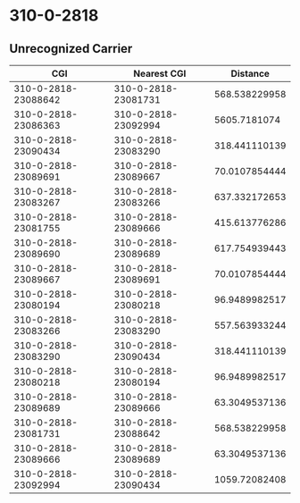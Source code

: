 # 310-0-2818
## Unrecognized Carrier


| CGI | Nearest CGI | Distance |
|-----|-------------|----------|
| 310-0-2818-23088642 | 310-0-2818-23081731 | 568.538229958 |
| 310-0-2818-23086363 | 310-0-2818-23092994 | 5605.7181074 |
| 310-0-2818-23090434 | 310-0-2818-23083290 | 318.441110139 |
| 310-0-2818-23089691 | 310-0-2818-23089667 | 70.0107854444 |
| 310-0-2818-23083267 | 310-0-2818-23083266 | 637.332172653 |
| 310-0-2818-23081755 | 310-0-2818-23089666 | 415.613776286 |
| 310-0-2818-23089690 | 310-0-2818-23089689 | 617.754939443 |
| 310-0-2818-23089667 | 310-0-2818-23089691 | 70.0107854444 |
| 310-0-2818-23080194 | 310-0-2818-23080218 | 96.9489982517 |
| 310-0-2818-23083266 | 310-0-2818-23083290 | 557.563933244 |
| 310-0-2818-23083290 | 310-0-2818-23090434 | 318.441110139 |
| 310-0-2818-23080218 | 310-0-2818-23080194 | 96.9489982517 |
| 310-0-2818-23089689 | 310-0-2818-23089666 | 63.3049537136 |
| 310-0-2818-23081731 | 310-0-2818-23088642 | 568.538229958 |
| 310-0-2818-23089666 | 310-0-2818-23089689 | 63.3049537136 |
| 310-0-2818-23092994 | 310-0-2818-23090434 | 1059.72082408 |
